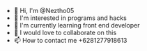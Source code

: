 - 👋 Hi, I'm @Neztho05
- 👀 I'm interested in programs and hacks
- 🌱 I'm currently learning front end developer
- 💞️ I would love to collaborate on this
- 📫 How to contact me +6281277918613

<!---
Neztho05/Neztho05 is a ✨ special ✨ repository because its `README.md` (this file) appears on your GitHub profile.
You can click the Preview link to take a look at your changes.
--->
